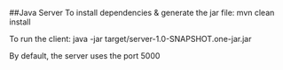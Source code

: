 ##Java Server
To install dependencies & generate the jar file: mvn clean install

To run the client: java -jar target/server-1.0-SNAPSHOT.one-jar.jar

By default, the server uses the port 5000
